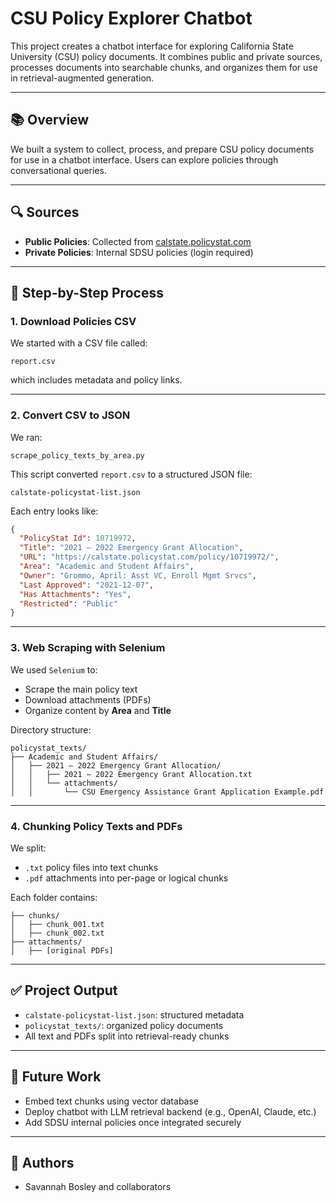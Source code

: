 # CSU Policy Explorer Chatbot

This project creates a chatbot interface for exploring California State University (CSU) policy documents. It combines public and private sources, processes documents into searchable chunks, and organizes them for use in retrieval-augmented generation.

---

## 📚 Overview

We built a system to collect, process, and prepare CSU policy documents for use in a chatbot interface. Users can explore policies through conversational queries.

---

## 🔍 Sources

- **Public Policies**: Collected from [calstate.policystat.com](https://calstate.policystat.com/)
- **Private Policies**: Internal SDSU policies (login required)

---

## 🧾 Step-by-Step Process

### 1. Download Policies CSV

We started with a CSV file called:

```
report.csv
```

which includes metadata and policy links.

---

### 2. Convert CSV to JSON

We ran:

```
scrape_policy_texts_by_area.py
```

This script converted `report.csv` to a structured JSON file:

```
calstate-policystat-list.json
```

Each entry looks like:

```json
{
  "PolicyStat Id": 10719972,
  "Title": "2021 – 2022 Emergency Grant Allocation",
  "URL": "https://calstate.policystat.com/policy/10719972/",
  "Area": "Academic and Student Affairs",
  "Owner": "Grommo, April: Asst VC, Enroll Mgmt Srvcs",
  "Last Approved": "2021-12-07",
  "Has Attachments": "Yes",
  "Restricted": "Public"
}
```

---

### 3. Web Scraping with Selenium

We used `Selenium` to:

- Scrape the main policy text
- Download attachments (PDFs)
- Organize content by **Area** and **Title**

Directory structure:

```
policystat_texts/
├── Academic and Student Affairs/
│   ├── 2021 – 2022 Emergency Grant Allocation/
│   │   ├── 2021 – 2022 Emergency Grant Allocation.txt
│   │   └── attachments/
│   │       └── CSU Emergency Assistance Grant Application Example.pdf
```

---

### 4. Chunking Policy Texts and PDFs

We split:

- `.txt` policy files into text chunks
- `.pdf` attachments into per-page or logical chunks

Each folder contains:

```
├── chunks/
│   ├── chunk_001.txt
│   ├── chunk_002.txt
├── attachments/
│   ├── [original PDFs]
```

---

## ✅ Project Output

- `calstate-policystat-list.json`: structured metadata
- `policystat_texts/`: organized policy documents
- All text and PDFs split into retrieval-ready chunks

---

## 💬 Future Work

- Embed text chunks using vector database
- Deploy chatbot with LLM retrieval backend (e.g., OpenAI, Claude, etc.)
- Add SDSU internal policies once integrated securely

---

## 🧠 Authors

- Savannah Bosley and collaborators
